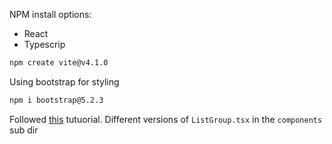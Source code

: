 NPM install options: 
- React
- Typescrip
```bash
npm create vite@v4.1.0
```


Using bootstrap for styling
```bash
npm i bootstrap@5.2.3
```


Followed [this](https://www.youtube.com/watch?v=SqcY0GlETPk&t=90s) tutuorial. Different versions of `ListGroup.tsx` in the `components` sub dir